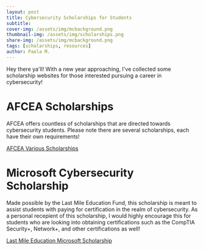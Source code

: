 ```yaml
---
layout: post
title: Cybersecurity Scholarships for Students
subtitle:
cover-img: /assets/img/mcbackground.png
thumbnail-img: /assets/img/scholarships.png
share-img: /assets/img/mcbackground.png
tags: [scholarships, resources]
author: Paola M.
---
```


Hey there ya'll! With a new year approaching, I've collected some scholarship websites for those interested pursuing a career in cybersecurity!

# **AFCEA Scholarships**

AFCEA offers countless of scholarships that are directed towards cybersecurity students. Please note there are several scholarships, each have their own requirements!

[AFCEA Various Scholarships](https://www.afcea.org/afcea-educational-foundation/scholarships)

# **Microsoft Cybersecurity Scholarship**

Made possible by the Last Mile Education Fund, this scholarship is meant to assist students with paying for certification in the realm of cybersecurity. 
As a personal recepient of this scholarship, I would highly encourage this for students who are looking into obtaining certifications such as the CompTIA Security+, Network+, and other certifications as well!

[Last Mile Education Microsoft Scholarship](https://www.lastmile-ed.org/microsoftcybersecurityscholarship)



